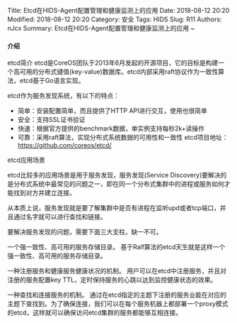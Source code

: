 Title: Etcd在HIDS-Agent配置管理和健康监测上的应用 
Date: 2018-08-12 20:20
Modified: 2018-08-12 20:20
Category: 安全
Tags: HIDS
Slug: R11 
Authors: nJcx
Summary: Etcd在HIDS-Agent配置管理和健康监测上的应用 ~


#### 介绍

etcd简介
etcd是CoreOS团队于2013年6月发起的开源项目，它的目标是构建一个高可用的分布式键值(key-value)数据库。etcd内部采用raft协议作为一致性算法，etcd基于Go语言实现。

etcd作为服务发现系统，有以下的特点：

- 简单：安装配置简单，而且提供了HTTP API进行交互，使用也很简单
- 安全：支持SSL证书验证
- 快速：根据官方提供的benchmark数据，单实例支持每秒2k+读操作
- 可靠：采用raft算法，实现分布式系统数据的可用性和一致性
etcd项目地址：https://github.com/coreos/etcd/

etcd应用场景

etcd比较多的应用场景是用于服务发现，服务发现(Service Discovery)要解决的是分布式系统中最常见的问题之一，即在同一个分布式集群中的进程或服务如何才能找到对方并建立连接。

从本质上说，服务发现就是要了解集群中是否有进程在监听upd或者tcp端口，并且通过名字就可以进行查找和链接。

要解决服务发现的问题，需要下面三大支柱，缺一不可。

一个强一致性、高可用的服务存储目录。
基于Ralf算法的etcd天生就是这样一个强一致性、高可用的服务存储目录。

一种注册服务和健康服务健康状况的机制。
用户可以在etcd中注册服务，并且对注册的服务配置key TTL，定时保持服务的心跳以达到监控健康状态的效果。

一种查找和连接服务的机制。
通过在etcd指定的主题下注册的服务业能在对应的主题下查找到。为了确保连接，我们可以在每个服务机器上都部署一个proxy模式的etcd，这样就可以确保访问etcd集群的服务都能够互相连接。





